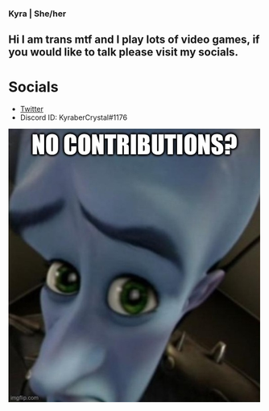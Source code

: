 ### Kyra | She/her
## Hi I am trans mtf and I play lots of video games, if you would like to talk please visit my socials.

# Socials
- [Twitter](https://twitter.com/KyraberCrystal)
- Discord ID: KyraberCrystal#1176

![alt text](https://github.com/kyrabercrystal/kyrabercrystal/blob/main/IMG_3105.jpeg?raw=true)